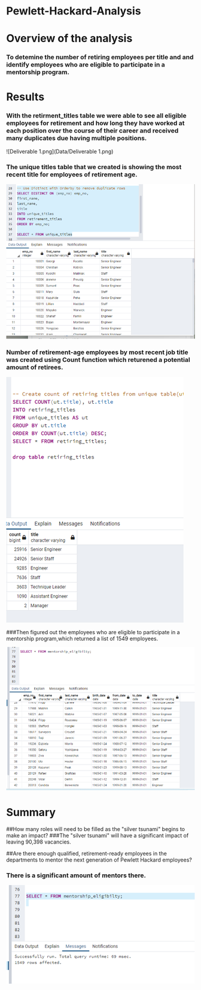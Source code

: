 # Pewlett-Hackard-Analysis
# Overview of the analysis
### To detemine the number of retiring  employees per title and and identify employees who are eligible to participate in a           mentorship program.
# Results
### With the retirment_titles table we were  able to see all  eligible employees for retirement and how long they have worked at each position over the course of their career and received  many duplicates due having multiple positions.

![Deliverable 1.png](Data/Deliverable 1.png)

### The unique titles table that we created is showing the most recent title for employees of retirement age.

![Deliverable_1_Distinct.png](Data/Deliverable_1_Distinct.png)

### Number of retirement-age employees by most recent job title was created using Count function which returened a potential amount of retirees.
![Deliverable_1_count.png](Data/Deliverable_1_count.png)

###Then figured out the  employees who are eligible to participate in a mentorship program,which returned a list of 1549 employees.

![Mentorship_eligibilty.png](Data/Mentorship_eligibilty.png)

# Summary
##How many roles will need to be filled as the "silver tsunami" begins to make an impact?
###The "silver tsunami" will have a significant impact of leaving 90,398 vacancies.


##Are there enough qualified, retirement-ready employees in the departments to mentor the next generation of Pewlett Hackard employees?
### There is a significant amount of mentors there.

![Mentors.png](Data/Mentors.png)
